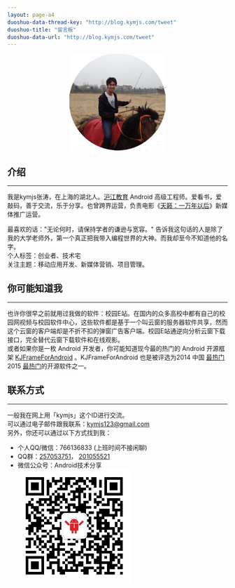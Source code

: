 ```yaml
---
layout: page-a4
duoshuo-data-thread-key: "http://blog.kymjs.com/tweet"  
duoshuo-title: "留言板" 
duoshuo-data-url: "http://blog.kymjs.com/tweet"
---
```


<div align="center"><img src="/images/kymjs_round.png" alt="张涛" width="220" height="220"/></div> 

## 介绍
---
我是kymjs张涛，在上海的湖北人。[沪江教育](http://hujiang.m.zhiye.com/) Android 高级工程师。爱看书，爱敲码，善于交流，乐于分享。也曾跨界运营，负责电影《[天籁：一万年以后](http://baike.baidu.com/view/8784406.htm)》新媒体推广运营。  

最喜欢的话："无论何时，请保持学者的谦逊与宽容。" 告诉我这句话的人是除了我的大学老师外，第一个真正把我带入编程世界的大神。而我却至今不知道他的名字。  
个人标签：创业者、技术宅     
关注主题：移动应用开发、新媒体营销、项目管理。   

## 你可能知道我
---
也许你很早之前就用过我做的软件：校园E站。在国内的众多高校中都有自己的校园网视频与校园软件中心，这些软件都是基于一个叫云窗的服务器软件共享，然而这个云窗的客户端却是不折不扣的弹窗广告客户端。校园E站通逆向分析云窗下载接口，完全替代云窗下载软件和在线观影。     
或者如果你是一枚 Android 开发者，你可能知道现今最的热门的 Android 开源框架 [KJFrameForAndroid](https://github.com/kymjs/KJFrameForAndroid) 。KJFrameForAndroid 也是被评选为2014 中国 [最热门](http://www.oschina.net/news/58727/2014-top-50-gitosc-projects) 2015 [最热门](http://www.oschina.net/news/69661/2015-git-osc--opensource-project-ranking-top-50)的开源软件之一。   

## 联系方式
---
一般我在网上用「kymjs」这个ID进行交流。   
可以通过电子邮件跟我联系：[kymjs123@gmail.com](kymjs123@gmail.com)   
另外，你还可以通过以下方式找到我：   
* 个人QQ/微信：766136833 (上班时间不接闲聊)  
* QQ群：[257053751](http://jq.qq.com/?_wv=1027&k=WoM2Aa)， [201055521](http://jq.qq.com/?_wv=1027&k=MBVdpK)   
* 微信公众号：Android技术分享   
![Android技术分享](/images/qrcode.jpg) 